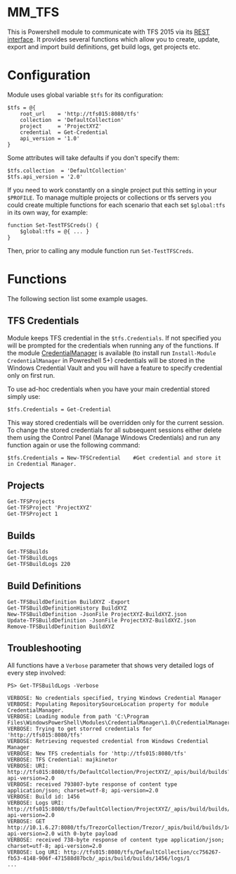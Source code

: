 MM_TFS
======

This is Powershell module to communicate with TFS 2015 via its [REST interface](https://www.visualstudio.com/integrate/get-started/rest/basics). It provides several functions which allow you to create, update, export and import build definitions, get build logs, get projects etc.

Configuration
=============

Module uses global variable `$tfs` for its configuration:

    $tfs = @{
        root_url    = 'http://tfs015:8080/tfs'
        collection  = 'DefaultCollection'
        project     = 'ProjectXYZ'
        credential  = Get-Credential
        api_version = '1.0'
    }

Some attributes will take defaults if you don't specify them:

    $tfs.collection  = 'DefaultCollection'
    $tfs.api_version = '2.0'

If you need to work constantly on a single project put this setting in your `$PROFILE`. To manage multiple projects or collections or tfs servers you could create multiple functions for each scenario that each set `$global:tfs` in its own way, for example:

    function Set-TestTFSCreds() {
        $global:tfs = @{ ... }
    }

Then, prior to calling any module function run `Set-TestTFSCreds`.

Functions
=========

The following section list some example usages. 

TFS Credentials
---------------

Module keeps TFS credential in the `$tfs.Credentials`. If not specified you will be prompted for the credentials when running any of the functions. If the module [CredentialManager](https://github.com/davotronic5000/PowerShell_Credential_Manager) is available (to install run `Install-Module CredentialManager` in Powreshell 5+) credentials will be stored in the Windows Credential Vault and you will have a feature to specify credential only on first run. 

To use ad-hoc credentials when you have your main credential stored simply use: 
    
    $tfs.Credentials = Get-Credential

This way stored credentials will be overridden only for the current session. To change the stored credentials for all subsequent sessions either delete them using the Control Panel (Manage Windows Credentials) and run any function again or use the following command:

    $tfs.Credentials = New-TFSCredential    #Get credential and store it in Credential Manager.

Projects
--------

    Get-TFSProjects
    Get-TFSProject 'ProjectXYZ'
    Get-TFSProject 1

Builds
------

    Get-TFSBuilds
    Get-TFSBuildLogs
    Get-TFSBuildLogs 220


Build Definitions
-----------------

    Get-TFSBuildDefinition BuildXYZ -Export
    Get-TFSBuildDefinitionHistory BuildXYZ
    New-TFSBuildDefinition -JsonFile ProjectXYZ-BuildXYZ.json
    Update-TFSBuildDefinition -JsonFile ProjectXYZ-BuildXYZ.json
    Remove-TFSBuildDefinition BuildXYZ

Troubleshooting
---------------

All functions have a `Verbose` parameter that shows very detailed logs of every step involved:

    PS> Get-TFSBuildLogs -Verbose

    VERBOSE: No credentials specified, trying Windows Credential Manager
    VERBOSE: Populating RepositorySourceLocation property for module CredentialManager.
    VERBOSE: Loading module from path 'C:\Program Files\WindowsPowerShell\Modules\CredentialManager\1.0\CredentialManager.dll'.
    VERBOSE: Trying to get storred credentials for 'http://tfs015:8080/tfs'
    VERBOSE: Retrieving requested credential from Windows Credential Manager
    VERBOSE: New TFS credentials for 'http://tfs015:8080/tfs'
    VERBOSE: TFS Credential: majkinetor
    VERBOSE: URI: http://tfs015:8080/tfs/DefaultCollection/ProjectXYZ/_apis/build/builds?api-version=2.0
    VERBOSE: received 793807-byte response of content type application/json; charset=utf-8; api-version=2.0
    VERBOSE: Build id: 1456
    VERBOSE: Logs URI: http://tfs015:8080/tfs/DefaultCollection/ProjectXYZ/_apis/build/builds/1456/logs?api-version=2.0
    VERBOSE: GET http://10.1.6.27:8080/tfs/TrezorCollection/Trezor/_apis/build/builds/1456/logs?api-version=2.0 with 0-byte payload
    VERBOSE: received 738-byte response of content type application/json; charset=utf-8; api-version=2.0
    VERBOSE: Log URI: http://tfs015:8080/tfs/DefaultCollection/cc756267-fb53-4148-906f-471588d87bcb/_apis/build/builds/1456/logs/1
    ...

